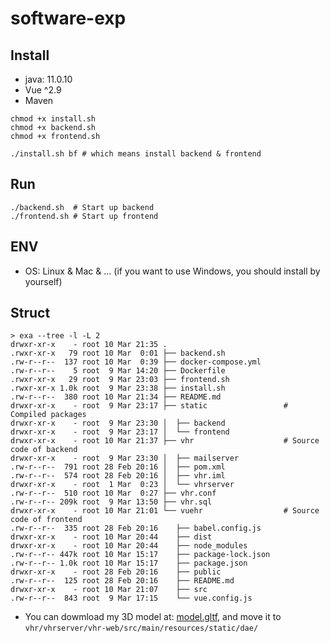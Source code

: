 # software-exp

## Install

- java: 11.0.10
- Vue ^2.9
- Maven

```shell
chmod +x install.sh
chmod +x backend.sh
chmod +x frontend.sh

./install.sh bf # which means install backend & frontend
```

## Run

```shell
./backend.sh  # Start up backend
./frontend.sh # Start up frontend
```

## ENV

- OS: Linux & Mac & ... (if you want to use Windows, you should install by yourself)

## Struct

```shell
> exa --tree -l -L 2
drwxr-xr-x    - root 10 Mar 21:35 .
.rwxr-xr-x   79 root 10 Mar  0:01 ├── backend.sh
.rw-r--r--  137 root 10 Mar  0:39 ├── docker-compose.yml
.rw-r--r--    5 root  9 Mar 14:20 ├── Dockerfile
.rwxr-xr-x   29 root  9 Mar 23:03 ├── frontend.sh
.rwxr-xr-x 1.0k root  9 Mar 23:38 ├── install.sh
.rw-r--r--  380 root 10 Mar 21:34 ├── README.md
drwxr-xr-x    - root  9 Mar 23:17 ├── static                 # Compiled packages
drwxr-xr-x    - root  9 Mar 23:30 │  ├── backend
drwxr-xr-x    - root  9 Mar 23:17 │  └── frontend
drwxr-xr-x    - root 10 Mar 21:37 ├── vhr                    # Source code of backend
drwxr-xr-x    - root  9 Mar 23:30 │  ├── mailserver
.rw-r--r--  791 root 28 Feb 20:16 │  ├── pom.xml
.rw-r--r--  574 root 28 Feb 20:16 │  ├── vhr.iml
drwxr-xr-x    - root  1 Mar  0:23 │  └── vhrserver
.rw-r--r--  510 root 10 Mar  0:27 ├── vhr.conf
.rw-r--r-- 209k root  9 Mar 13:50 ├── vhr.sql
drwxr-xr-x    - root 10 Mar 21:01 └── vuehr                  # Source code of frontend
.rw-r--r--  335 root 28 Feb 20:16    ├── babel.config.js
drwxr-xr-x    - root 10 Mar 20:44    ├── dist
drwxr-xr-x    - root 10 Mar 20:44    ├── node_modules
.rw-r--r-- 447k root 10 Mar 15:17    ├── package-lock.json
.rw-r--r-- 1.0k root 10 Mar 15:17    ├── package.json
drwxr-xr-x    - root 28 Feb 20:16    ├── public
.rw-r--r--  125 root 28 Feb 20:16    ├── README.md
drwxr-xr-x    - root 10 Mar 21:07    ├── src
.rw-r--r--  843 root  9 Mar 17:15    └── vue.config.js
```

- You can dowmload my 3D model at: [model.gltf](https://cos.rhythmlian.cn/model.gltf), and move it to `vhr/vhrserver/vhr-web/src/main/resources/static/dae/`

